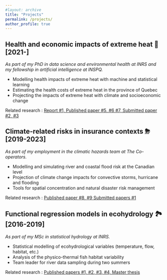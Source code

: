 ```yaml
---
#layout: archive
title: "Projects"
permalink: /projects/
author_profile: true
---
```


Health and economic impacts of extreme heat 🌇 [2021-]
-------------------

*As part of my PhD in data science and environmental health at INRS and my fellowship in artificial intelligence at INSPQ.*

- Modelling health impacts of extreme heat with machine and statistical learning
- Estimating the health costs of extreme heat in the province of Quebec
- Projecting the impacts of extreme heat with climate and socioeconomic change

Related research : [Report #1, Published paper #5, #6 #7, Submitted paper #2, #3](https://jeremieboudreault.github.io/research/)


Climate-related risks in insurance contexts ⛈ [2019-2023] 
-------------------

*As part of my employment in the climatic hazards team at The Co-operators.*

- Modelling and simulating river and coastal flood risk at the Canadian level
- Projection of climate change impacts for convective storms, hurricane and flooding
- Tools for spatial concentration and natural disaster risk management

Related research : [Published paper #8, #9 Submitted papers #1](https://jeremieboudreault.github.io/research/)


Functional regression models in ecohydrology 🏞 [2016-2019] 
------------------ 

*As part of my MSc in statistical hydrology at INRS.*

- Statistical modelling of ecohydrological variables (temperature, flow, habitat, etc.)
- Analysis of the physico-thermal fish habitat variability
- Team leader for river data sampling during two summers

Related research : [Published papers #1, #2, #3, #4, Master thesis](https://jeremieboudreault.github.io/research/)